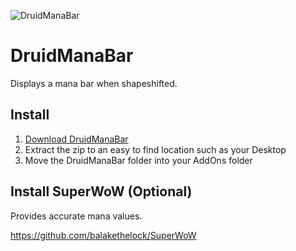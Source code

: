 ![DruidManaBar](https://i.imgur.com/EF1qB54.png)

# DruidManaBar

Displays a mana bar when shapeshifted.

## Install

1. [Download DruidManaBar](https://github.com/gashole/DruidManaBar/releases/download/current/DruidManaBar.zip)
2. Extract the zip to an easy to find location such as your Desktop
3. Move the DruidManaBar folder into your AddOns folder

## Install SuperWoW (Optional)

Provides accurate mana values.

https://github.com/balakethelock/SuperWoW
